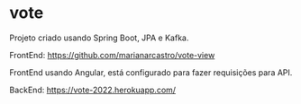 # vote

Projeto criado usando Spring Boot, JPA e Kafka.

FrontEnd: https://github.com/marianarcastro/vote-view

FrontEnd usando Angular, está configurado para fazer requisições para API.

BackEnd: https://vote-2022.herokuapp.com/
